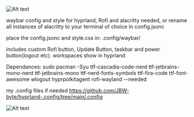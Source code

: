 ![Alt text](https://github.com/JBW-byte/hyprland-waybar-config/blob/main/screenshot/waybar.png "Preview")

waybar config and style for hyprland, Rofi and alacritty needed, or rename all instances of alacritty to your terminal of choice in config.jsonc

place the config.jsonc and style.css in: .config/waybar/

includes custom Rofi button, Update Button, taskbar and power button(logout etc). workspaces show in hyprland



Dependances:
sudo pacman -Syu ttf-cascadia-code-nerd ttf-jetbrains-mono-nerd ttf-jetbrains-mono ttf-nerd-fonts-symbols ttf-fira-code ttf-font-awesome wlogout hyprpolkitagent rofi-wayland --needed

my .config files if needed https://github.com/JBW-byte/hyprland-.config/tree/main/.config



![Alt text](https://github.com/JBW-byte/hyprland-waybar-config/blob/main/hyprland%20waybar.png "Preview")
